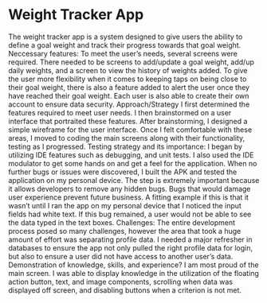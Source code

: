 # Weight Tracker App
The weight tracker app is a system designed to give users the ability to define a goal weight and track their progress towards that goal weight.
Neccessary features:
To meet the user’s needs, several screens were required. There needed to be screens to add/update a goal weight, add/up daily weights, and a screen to view the history of weights added. To give the user more flexibility when it comes to keeping taps on being close to their goal weight, there is also a feature added to alert the user once they have reached their goal weight. Each user is also able to create their own account to ensure data security.
Approach/Strategy
I first determined the features required to meet user needs. I then brainstormed on a user interface that portraited these features. After brainstorming, I designed a simple wireframe for the user interface. Once I felt comfortable with these areas, I moved to coding the main screens along with their functionality, testing as I progressed.
Testing strategy and its importance:
I began by utilizing IDE features such as debugging, and unit tests. I also used the IDE modulator to get some hands on and get a feel for the application. When no further bugs or issues were discovered, I built the APK and tested the application on my personal device. The step is extremely important because it allows developers to remove any hidden bugs. Bugs that would damage user experience prevent future business. A fitting example if this is that it wasn’t until I ran the app on my personal device that I noticed the input fields had white text. If this bug remained, a user would not be able to see the data typed in the text boxes.
Challenges:
The entire development process posed so many challenges, however the area that took a huge amount of effort was separating profile data. I needed a major refresher in databases to ensure the app not only pulled the right profile data for login, but also to ensure a user did not have access to another user’s data.
Demonstration of knowledge, skills, and experience?
I am most proud of the main screen. I was able to display knowledge in the utilization of the floating action button, text, and image components, scrolling when data was displayed off screen, and disabling buttons when a criterion is not met.

